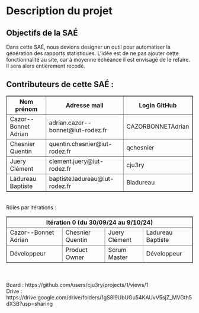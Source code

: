 <h1>Description du projet</h1>
<h2>Objectifs de la SAÉ</h2> 

<p>Dans cette SAÉ, nous devions designer un outil pour automatiser la génération des rapports statistiques. L’idée est de ne pas ajouter cette fonctionnalité au site, car à moyenne échéance il est envisagé de le refaire. Il sera alors entièrement recodé.</p>

<h2>Contributeurs de cette SAÉ :</h2>
  <table border="1">
    <tr>
      <th>Nom prénom</th>
      <th>Adresse mail</th>
      <th>Login GitHub</th>
    </tr>
    <tr>
      <td>Cazor--Bonnet Adrian</td>
      <td>adrian.cazor--bonnet@iut-rodez.fr</td>
      <td>CAZORBONNETAdrian</td>
    </tr>
    <tr>
      <td>Chesnier Quentin</td>
      <td>quentin.chesnier@iut-rodez.fr</td>
      <td>qchesnier</td>
    </tr>
    <tr>
      <td>Juery Clément</td>
      <td>clement.juery@iut-rodez.fr</td>
      <td>cju3ry</td>
    </tr>
    <tr>
      <td>Ladureau Baptiste</td>  
      <td>baptiste.ladureau@iut-rodez.fr</td>  
      <td>Bladureau</td>          
      </tr>
  </table>
<br>
Rôles par itérations : <br>
  <table border="1">
    <tr>
      <th colspan="4">Itération 0 (du 30/09/24 au 9/10/24)</th>
      <!--Insérer la prochaine ligne ici-->
      <!--On rajouteras les autres itération après la ligne du dessus-->
    </tr>
    <tr>
      <td>Cazor--Bonnet Adrian</td>
      <td>Chesnier Quentin</td>
      <td>Juery Clément</td>
      <td>Ladureau Baptiste</td>
    </tr>
    <tr>
      <td>Développeur</td>
      <td>Product Owner</td>
      <td>Scrum Master</td>
      <td>Développeur</td>
    </tr>
  </table> <br>
  <br>
  Board : https://github.com/users/cju3ry/projects/1/views/1
  <br>
  Drive : <br>
    https://drive.google.com/drive/folders/1gS8l9UbUGu54KAUvV5sjZ_MVGth5dX3B?usp=sharing
